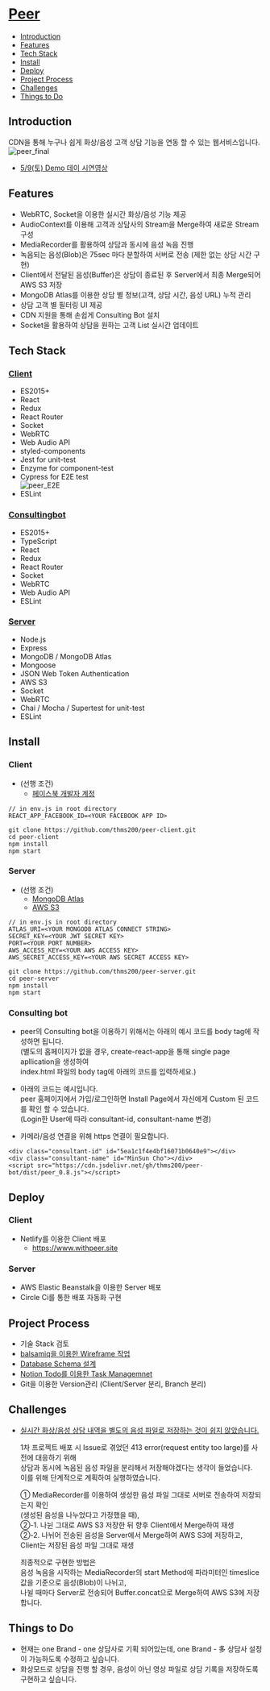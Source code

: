 # [Peer](https://www.withpeer.site)

* [Introduction](https://github.com/thms200/peer-server#Introduction)
* [Features](https://github.com/thms200/peer-server#Features)
* [Tech Stack](https://github.com/thms200/peer-server#Tech-Stack)
* [Install](https://github.com/thms200/peer-server#Install)
* [Deploy](https://github.com/thms200/peer-server#Deploy)
* [Project Process](https://github.com/thms200/peer-server#Project-Process)
* [Challenges](https://github.com/thms200/peer-server#challenges)
* [Things to Do](https://github.com/thms200/peer-server#things-to-do)


## Introduction
CDN을 통해 누구나 쉽게 화상/음성 고객 상담 기능을 연동 할 수 있는 웹서비스입니다.
![peer_final](https://user-images.githubusercontent.com/48754671/81384241-53576580-914c-11ea-91ae-7b2316ae8ffd.gif)
* [5/9(토) Demo 데이 시연영상](https://youtu.be/S04tb7sGJ7Q?t=1616)


## Features
* WebRTC, Socket을 이용한 실시간 화상/음성 기능 제공
* AudioContext를 이용해 고객과 상담사의 Stream을 Merge하여 새로운 Stream 구성
* MediaRecorder를 활용하여 상담과 동시에 음성 녹음 진행
* 녹음되는 음성(Blob)은 75sec 마다 분할하여 서버로 전송 (제한 없는 상담 시간 구현)
* Client에서 전달된 음성(Buffer)은 상담이 종료된 후 Server에서 최종 Merge되어 AWS S3 저장
* MongoDB Atlas를 이용한 상담 별 정보(고객, 상담 시간, 음성 URL) 누적 관리
* 상담 고객 별 필터링 UI 제공
* CDN 지원을 통해 손쉽게 Consulting Bot 설치
* Socket을 활용하여 상담을 원하는 고객 List 실시간 업데이트

## Tech Stack

### [Client](https://github.com/thms200/peer-client)
* ES2015+
* React
* Redux
* React Router
* Socket
* WebRTC
* Web Audio API
* styled-components
* Jest for unit-test
* Enzyme for component-test
* Cypress for E2E test<br>
![peer_E2E](https://user-images.githubusercontent.com/48754671/81775342-a738c480-9527-11ea-9a64-956c2df8eea6.gif)
* ESLint

### [Consultingbot](https://github.com/thms200/peer-bot)
* ES2015+
* TypeScript
* React
* Redux
* React Router
* Socket
* WebRTC
* Web Audio API
* ESLint

### [Server](https://github.com/thms200/peer-server)
* Node.js
* Express
* MongoDB / MongoDB Atlas
* Mongoose
* JSON Web Token Authentication
* AWS S3
* Socket
* WebRTC
* Chai / Mocha / Supertest for unit-test
* ESLint


## Install
### Client
* (선행 조건) 
  - [페이스북 개발자 계정](https://developers.facebook.com/?no_redirect=1)
``` 
// in env.js in root directory
REACT_APP_FACEBOOK_ID=<YOUR FACEBOOK APP ID>
```
```
git clone https://github.com/thms200/peer-client.git
cd peer-client
npm install
npm start
```

### Server
* (선행 조건)
  - [MongoDB Atlas](https://www.mongodb.com/cloud/atlas)
  - [AWS S3](https://aws.amazon.com/ko/s3/)

``` 
// in env.js in root directory
ATLAS_URI=<YOUR MONGODB ATLAS CONNECT STRING>
SECRET_KEY=<YOUR JWT SECRET KEY>
PORT=<YOUR PORT NUMBER>
AWS_ACCESS_KEY=<YOUR AWS ACCESS KEY>
AWS_SECRET_ACCESS_KEY=<YOUR AWS SECRET ACCESS KEY>
```
```
git clone https://github.com/thms200/peer-server.git
cd peer-server
npm install
npm start
```

### Consulting bot
* peer의 Consulting bot을 이용하기 위해서는 아래의 예시 코드를 body tag에 작성하면 됩니다.<br>
  (별도의 홈페이지가 없을 경우, create-react-app을 통해 single page apllication을 생성하여<br>
index.html 파일의 body tag에 아래의 코드를 입력하세요.)

* 아래의 코드는 예시입니다.<br>
  peer 홈페이지에서 가입/로그인하면 Install Page에서 자신에게 Custom 된 코드를 확인 할 수 있습니다.<br>
  (Login한 User에 따라 consultant-id, consultant-name 변경)

* 카메라/음성 연결을 위해 https 연결이 필요합니다.
```
<div class="consultant-id" id="5ea1c1f4e4bf16071b0640e9"></div>
<div class="consultant-name" id="MinSun Cho"></div>
<script src="https://cdn.jsdelivr.net/gh/thms200/peer-bot/dist/peer_0.8.js"></script> 
```


## Deploy

### Client
* Netlify를 이용한 Client 배포
   - https://www.withpeer.site

### Server
* AWS Elastic Beanstalk을 이용한 Server 배포
* Circle Ci를 통한 배포 자동화 구현


## Project Process
* 기술 Stack 검토
* [balsamiq을 이용한 Wireframe 작업](https://balsamiq.cloud/skzze0r/piubt71/r6A79)
* [Database Schema 설계](https://www.lucidchart.com/documents/edit/d3a61bf7-e444-46a7-8ef9-db93cb00d6a1/0_0?shared=true)
* [Notion Todo를 이용한 Task Managemnet](https://www.notion.so/0e0b72e1660d4d449eea7d4d2c4e2c95?v=9b456fa4bf2c4f0e96eaa5958957a7ad)
* Git을 이용한 Version관리 (Client/Server 분리, Branch 분리)


## Challenges
* [실시간 화상/음성 상담 내역을 별도의 음성 파일로 저장하는 것이 쉽지 않았습니다.](https://www.notion.so/Frontend-DB-8ceb10bebb0f4f189f37d2b5db6f859f)

  1차 프로젝트 배포 시 Issue로 겪었던 413 error(request entity too large)를 사전에 대응하기 위해<br>
  상담과 동시에 녹음된 음성 파일을 분리해서 저장해야겠다는 생각이 들었습니다.<br>
  이를 위해 단계적으로 계획하여 실행하였습니다.

   ① MediaRecorder를 이용하여 생성한 음성 파일 그대로 서버로 전송하여 저장되는지 확인<br>
  (생성된 음성을 나누었다고 가정했을 때),<br>
   ②-1. 나뉜 그대로 AWS S3 저장한 뒤 향후 Client에서 Merge하여 재생<br>
   ②-2. 나뉘어 전송된 음성을 Server에서 Merge하여 AWS S3에 저장하고, Client는 저장된 음성 파일 그대로 재생

  최종적으로 구현한 방법은<br>
  음성 녹음을 시작하는 MediaRecorder의 start Method에 파라미터인 timeslice 값을 기준으로 음성(Blob)이 나뉘고,<br>
  나뉠 때마다 Server로 전송되어 Buffer.concat으로 Merge하여 AWS S3에 저장합니다.


## Things to Do
* 현재는 one Brand - one 상담사로 기획 되어있는데, one Brand - 多 상담사 설정이 가능하도록 수정하고 싶습니다.
* 화상모드로 상담을 진행 할 경우, 음성이 아닌 영상 파일로 상담 기록을 저장하도록 구현하고 싶습니다.
